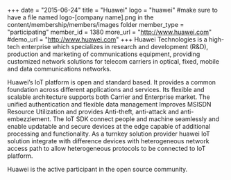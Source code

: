 +++
date = "2015-06-24"
title = "Huawei"
logo = "huawei" #make sure to have a file named logo-[company name].png in the content/membership/members/images folder
member_type = "participating"
member_id = 1380
more_url = "http://www.huawei.com"
#demo_url = "http://www.huawei.com"
+++
Huawei Technologies is a high-tech enterprise which specializes in research and development (R&D), production and marketing of communications equipment, providing customized network solutions for telecom carriers in optical, fixed, mobile and data communications networks.
 
Huawei’s IoT platform is open and standard based. It provides a common foundation across different applications and services. Its flexible  and scalable architecture supports both Carrier and Enterprise market. The unified authentication and flexible data management Improves MSISDN Resource Utilization and provides Anti-theft, anti-attack and anti-embezzlement. The IoT SDK connect people and machine seamlessly and enable updatable and secure devices at the edge capable of additional processing and functionality. As a turnkey solution provider huawei IoT solution integrate with difference devices with heterogeneous network access path to allow heterogeneous protocols  to be connected to IoT platform.
 
Huawei is the active participant in the open source community.